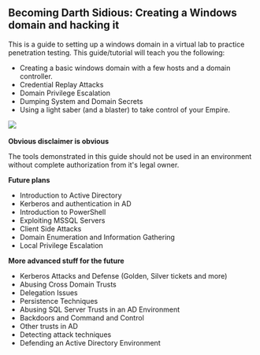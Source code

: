 ## Becoming Darth Sidious: Creating a Windows domain and hacking it

This is a guide to setting up a windows domain in a virtual lab to practice penetration testing. This guide/tutorial will teach you the following:

- Creating a basic windows domain with a few hosts and a domain controller.
- Credential Replay Attacks
- Domain Privilege Escalation
- Dumping System and Domain Secrets
- Using a light saber (and a blaster) to take control of your Empire.

![](http://assets1.ignimgs.com/2015/05/27/lightsabersjpg-b61171_1280w.jpg)
<br><br>
**Obvious disclaimer is obvious**

The tools demonstrated in this guide should not be used in an environment without complete authorization from it's legal owner.


**Future plans**

- Introduction to Active Directory
- Kerberos and authentication in AD
- Introduction to PowerShell
- Exploiting MSSQL Servers
- Client Side Attacks
- Domain Enumeration and Information Gathering
- Local Privilege Escalation

**More advanced stuff for the future**
- Kerberos Attacks and Defense (Golden, Silver tickets and more)
- Abusing Cross Domain Trusts
- Delegation Issues
- Persistence Techniques
- Abusing SQL Server Trusts in an AD Environment
- Backdoors and Command and Control
- Other trusts in AD
- Detecting attack techniques
- Defending an Active Directory Environment
